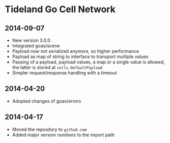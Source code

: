 # Tideland Go Cell Network

## 2014-09-07

- New version 3.0.0
- Integrated goas/scene
- Payload now not serialized anymore, so higher performance
- Payload as map of string to interface to transport
  multiple values
- Passing of a payload, payload values, a map or a single
  value is allowed, the latter is stored at `cells.DefaultPayload`
- Simpler request/response handling with a timeout

## 2014-04-20

- Adopted changes of goas/errors

## 2014-04-17

- Moved the repository to `github.com`
- Added major version numbers to the import path

